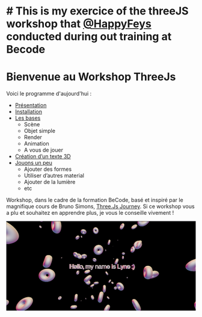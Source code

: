 

# # This is my exercice of the threeJS workshop that [@HappyFeys](https://github.com/HappyFeys) conducted during out training at Becode 
# Bienvenue au Workshop ThreeJs
Voici le programme d'aujourd'hui : 

- [Présentation](./creationInstallation.md)
- [Installation](./creationInstallation.md)
- [Les bases](./base.md)
    - Scène
    - Objet simple
    - Render
    - Animation
    - A vous de jouer
- [Création d’un texte 3D](./text3D.md)
- [Jouons un peu](./lefun.md)
    - Ajouter des formes
    - Utiliser d’autres material
    - Ajouter de la lumière
    - etc


Workshop, dans le cadre de la formation BeCode, basé et inspiré par le magnifique cours de Bruno Simons, [Three.Js Journey](https://threejs-journey.com/).
Si ce workshop vous a plu et souhaitez en apprendre plus, je vous le conseille vivement !

![App Screenshot](project.png)
